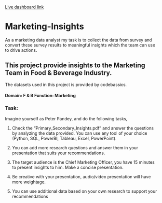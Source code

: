 [Live dashboard link](https://app.powerbi.com/view?r=eyJrIjoiMDc2MWRkY2UtZTZjZC00M2ExLWE4MWUtNGJhNTQ5MDg5Mjk2IiwidCI6ImM2ZTU0OWIzLTVmNDUtNDAzMi1hYWU5LWQ0MjQ0ZGM1YjJjNCJ9)

# Marketing-Insights
 As a marketing data analyst my task is to collect the data from survey and convert these survey results to meaningful insights which the team can use to drive actions.

## This project provide insights to the Marketing Team in Food & Beverage Industry.

The datasets used in this project is provided by codebassics.

#### Domain: F & B      Function: Marketing  

### Task:

Imagine yourself as Peter Pandey, and do the following tasks,

1. Check the “Primary_Secondary_Insights.pdf” and answer the questions by analyzing the data provided. You can use any tool of your choice (Python, SQL, PowerBI, Tableau, Excel, PowerPoint).

2. You can add more research questions and answer them in your presentation that suits your recommendations.

3. The target audience is the Chief Marketing Officer, you have 15 minutes to present insights to him. Make a concise presentation.

4. Be creative with your presentation, audio/video presentation will have more weightage.

5. You can use additional data based on your own research to support your recommendations

